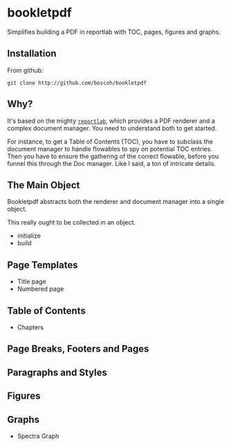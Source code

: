

# bookletpdf

Simplifies building a PDF in reportlab with TOC, pages, figures and graphs.

## Installation

From github:

	git clone http://github.com/boscoh/bookletpdf

## Why?

It's based on the mighty [`reportlab`](), which provides a PDF renderer and a complex document manager. You need to understand both to get started. 

For instance, to get a Table of Contents (TOC), you have to subclass the document manager to handle flowables to spy on potential TOC entries. Then you have to ensure the gathering of the correct flowable, before you funnel this through the Doc manager. Like I said, a ton of intricate details.

## The Main Object

Bookletpdf abstracts both the renderer and document manager into a single object.

This really ought to be collected in an object.
- initialize
- build

## Page Templates
- Title page
- Numbered page

## Table of Contents
- Chapters

## Page Breaks, Footers and Pages

## Paragraphs and Styles

## Figures 

## Graphs
- Spectra Graph




